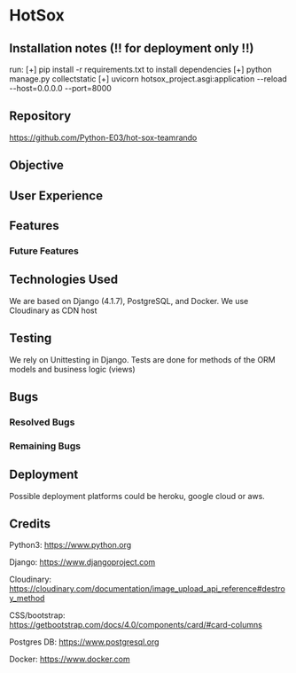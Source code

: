 # HotSox

## Installation notes (!! for deployment only !!)

run:
[+] pip install -r requirements.txt to install dependencies
[+] python manage.py collectstatic
[+] uvicorn hotsox_project.asgi:application --reload --host=0.0.0.0 --port=8000

## Repository

https://github.com/Python-E03/hot-sox-teamrando

## Objective

## User Experience

## Features

### Future Features

## Technologies Used

We are based on Django (4.1.7), PostgreSQL, and Docker.
We use Cloudinary as CDN host

## Testing

We rely on Unittesting in Django. Tests are done for methods of the ORM models and business logic (views)

## Bugs

### Resolved Bugs

### Remaining Bugs

## Deployment

Possible deployment platforms could be heroku, google cloud or aws.

## Credits

Python3:
https://www.python.org

Django:
https://www.djangoproject.com

Cloudinary:
https://cloudinary.com/documentation/image_upload_api_reference#destroy_method

CSS/bootstrap:
https://getbootstrap.com/docs/4.0/components/card/#card-columns

Postgres DB:
https://www.postgresql.org

Docker:
https://www.docker.com
